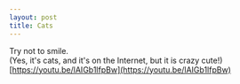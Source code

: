 ```yaml
---
layout: post
title: Cats
---
```

Try not to smile.  
(Yes, it's cats, and it's on the Internet, but it is crazy cute!)  
[https://youtu.be/lAIGb1lfpBw](https://youtu.be/lAIGb1lfpBw)
